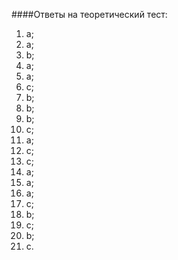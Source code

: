 ####Ответы на теоретический тест:
1. a;
2. a;
3. b;
4. a;
5. a;
6. c;
7. b;
8. b;
9. b;
10. c;
11. a;
12. c;
13. c;
14. a;
15. a;
16. a;
17. c;
18. b;
19. c;
20. b;
21. c.